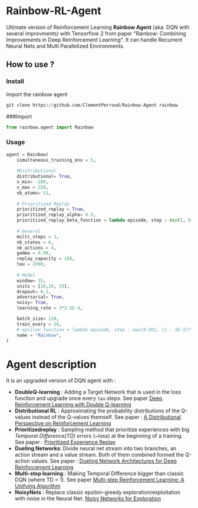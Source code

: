 # Rainbow-RL-Agent
Ultimate version of Reinforcement Learning **Rainbow Agent** (aka. DQN with several improvments) with Tensorflow 2 from paper "Rainbow: Combining Improvements in Deep Reinforcement Learning".
It can handle Recurrent Neural Nets and Multi Parallelized Environments.

## How to use ?

### Install
Import the rainbow agent
```python
git clone https://github.com/ClementPerroud/Rainbow-Agent rainbow
```
###Import
```python
from rainbow.agent import Rainbow
```

### Usage
```python
agent = Rainbow(
    simultaneous_training_env = 5,
    
    #Distributional
    distributional= True,
    v_min= -200,
    v_max = 250,
    nb_atoms= 51,
    
    # Prioritized Replay
    prioritized_replay = True,
    prioritized_replay_alpha= 0.5,
    prioritized_replay_beta_function = lambda episode, step : min(1, 0.5 + 0.5*step/150_000),
    
    # General
    multi_steps = 3,
    nb_states = 6,
    nb_actions = 4,
    gamma = 0.99,
    replay_capacity = 1E8,
    tau = 2000,
    
    # Model
    window= 15,
    units = [16,16, 16],
    dropout= 0.2,
    adversarial= True,
    noisy= True,
    learning_rate = 3*2.5E-4,

    batch_size= 128,
    train_every = 10,
    # epsilon_function = lambda episode, step : max(0.001, (1 - 5E-5)** step), # Useless if noisy == True
    name = "Rainbow",
)
```

# Agent description

It is an upgraded version of DQN agent with :
- **DoubleQ-learning** : Adding a Target Network that is used in the loss function and upgrade once every `tau` steps. See paper [Deep Reinforcement Learning with Double Q-learning](https://arxiv.org/abs/1509.06461)
- **Distributional RL** : Approximating the probability distributions of the Q-values instead of the Q-values themself. See paper : [A Distributional Perspective on Reinforcement Learning](https://arxiv.org/abs/1707.06887)
- **Prioritizedreplay** : Sampling method that prioritize experiences with big *Temporal Difference(TD) errors* (~loss) at the beginning of a training. See paper : [Prioritized Experience Replay](https://arxiv.org/abs/1511.05952)
- **Dueling Networks**: Divide neural net stream into two branches, an action stream and a value stream. Both of them combined formed the Q-action values. See paper : [Dueling Network Architectures for Deep Reinforcement Learning](https://arxiv.org/abs/1509.06461)
- **Multi-step learning** : Making Temporal Difference bigger than classic DQN (where TD = 1). See paper [Multi-step Reinforcement Learning: A Unifying Algorithm](https://arxiv.org/abs/1703.01327)
- **NoisyNets** : Replace classic epsilon-greedy exploration/exploitation with noise in the Neural Net. [Noisy Networks for Exploration](https://arxiv.org/abs/1706.10295)

